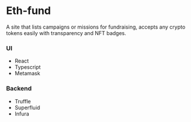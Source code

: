 # Eth-fund
A site that lists campaigns or missions for fundraising, accepts any crypto tokens easily with transparency and NFT badges.

### UI

- React
- Typescript
- Metamask

### Backend

- Truffle
- Superfluid
- Infura